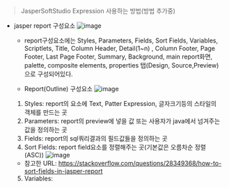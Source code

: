 > JasperSoftStudio Expression 사용하는 방법(방법 추가중)
- jasper report 구성요소  ![image](https://user-images.githubusercontent.com/121803110/222336897-c562f950-a320-486d-80cb-577db8bd0864.png)
  - report구성요소에는 Styles, Parameters, Fields, Sort Fields, Variables, Scriptlets, Title, Column Header, Detail(1~n)
  , Column Footer, Page Footer, Last Page Footer, Summary, Background, main report화면, palette, composite elements, properties
  탭(Design, Source,Preview)으로 구성되어있다.
  
  - Report(Outline) 구성요소  ![image](https://user-images.githubusercontent.com/121803110/222341226-132ddfd7-c8f0-4237-9441-26b3e8eb23c9.png)

   1. Styles: report의 요소에 Text, Patter Expression, 글자크기등의 스타일의 객체를 만드는 곳
   2. Parameters: report의 preview에 넣을 값 또는 사용자가 java에서 넘겨주는 값을 정의하는 곳
   3. Fields: report의 sql쿼리결과의 필드값들을 정의하는 곳
   4. Sort Fields: report field요소를 정렬해주는 곳(기본값은 오름차순 정렬(ASC))  ![image](https://user-images.githubusercontent.com/121803110/222340929-6550e50f-5e46-491b-a86b-50386887226b.png)
     - 참고한 URL: https://stackoverflow.com/questions/28349368/how-to-sort-fields-in-jasper-report

   5. Variables: 
